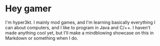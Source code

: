 # Hey gamer
I'm hyper3kt. I mainly mod games, and I'm learning basically everything I can about computers, and I like to program in Java and C/++. I haven't made anything cool yet, but I'll make a mindblowing showcase on this in Markdown or something when I do.
